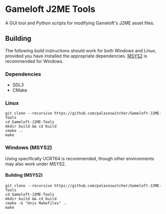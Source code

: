 # Gameloft J2ME Tools

A GUI tool and Python scripts for modifying Gameloft's J2ME asset files.

## Building

The following build instructions should work for both Windows and Linux, provided you have installed the appropriate dependencies. [MSYS2](https://www.msys2.org/) is recommended for Windows.

### Dependencies
- SDL3
- CMake

### Linux

```
git clone --recursive https://github.com/palaceswitcher/Gameloft-J2ME-Tools
cd Gameloft-J2ME-Tools
mkdir build && cd build
cmake ..
make
```

### Windows (MSYS2)

Using specifically UCRT64 is recommended, though other environments may also work under MSYS2.

#### Building (MSYS2)

```
git clone --recursive https://github.com/palaceswitcher/Gameloft-J2ME-Tools
cd Gameloft-J2ME-Tools
mkdir build && cd build
cmake -G "Unix Makefiles" ..
make
```
